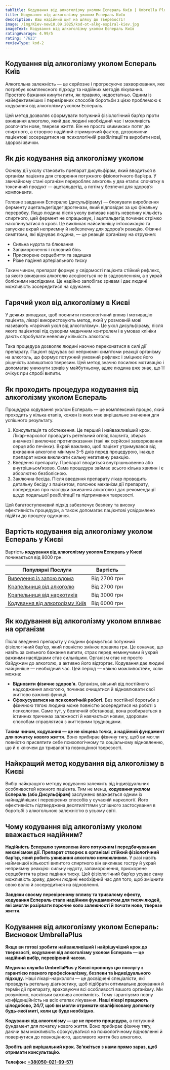 ```yaml
---
tabTitle: Кодування від алкоголізму уколом Еспераль Київ | Umbrella Plus | Від 8000 грн
title: Кодування від алкоголізму уколом Еспераль Київ
description: Ваш надійний щит на шляху до тверезості!
image: /img/Kiev-new10.09.2025/kod-ot-alkg-espiral-kiev.jpg
imageText: Кодування від алкоголізму уколом Еспераль Київ
ratingAvarage: 4.99/5
rating: '7623'
reviewType: kod-2
---
```


## Кодування від алкоголізму уколом Еспераль Київ

Алкогольна залежність — це серйозне і прогресуюче захворювання, яке потребує комплексного підходу та надійних методів лікування. Простого бажання кинути пити, як правило, недостатньо. Одним із найефективніших і перевірених способів боротьби з цією проблемою є кодування від алкоголізму уколом Еспераль.

Цей метод дозволяє сформувати потужний фізіологічний бар’єр проти вживання алкоголю, який дає людині необхідний час і можливість розпочати нове, тверезе життя. Він не просто «вимикає» потяг до спиртного, а створює надійний стримуючий фактор, дозволяючи пацієнтові зосередитися на психологічній реабілітації та виробити нові, здорові звички.

## Як діє кодування від алкоголізму уколом

Основу дії уколу становить препарат дисульфірам, який вводиться в організм пацієнта для створення потужного фізіологічного бар’єра. У звичайному стані організм переробляє алкоголь у два етапи: спочатку в токсичний продукт — ацетальдегід, а потім у безпечні для здоров’я компоненти.

Головне завдання Еспералю (дисульфіраму) — блокувати вироблення ферменту ацетальдегіддегідрогенази, який відповідає за цю фінальну переробку. Якщо людина після уколу випиває навіть невелику кількість спиртного, цей фермент не спрацьовує, і ацетальдегід починає стрімко накопичуватися в крові. Це викликає найсильнішу інтоксикацію та запускає вкрай неприємну й небезпечну для здоров’я реакцію. Фізичні симптоми, які відчуває людина, — це реакція організму на отруєння:

* Сильна нудота та блювання
* Запаморочення і головний біль
* Прискорене серцебиття та задишка
* Різке падіння артеріального тиску

Таким чином, препарат формує у свідомості пацієнта стійкий рефлекс, за якого вживання алкоголю асоціюється не із задоволенням, а з украй болісними наслідками. Це надійно запобігає зривам і дає людині можливість зосередитися на одужанні.

## Гарячий укол від алкоголізму в Києві

У деяких випадках, щоб посилити психологічний вплив і мотивацію пацієнта, лікарі використовують метод, який у розмовній мові називають «гарячий укол від алкоголізму». Це укол дисульфіраму, після якого пацієнтові під суворим медичним контролем і в умовах клініки дають спробувати невелику кількість алкоголю.

Така процедура дозволяє людині наочно переконатися в силі дії препарату. Пацієнт відчуває всі неприємні симптоми реакції організму на алкоголь, що формує потужний умовний рефлекс і зміцнює його рішучість залишатися тверезим. Цей метод значно посилює мотивацію і допомагає уникнути зривів у майбутньому, адже людина вже знає, що її очікує при спробі випити.

## Як проходить процедура кодування від алкоголізму уколом Еспераль

Процедура кодування уколом Еспераль — це комплексний процес, який проходить у кілька етапів, кожен із яких має вирішальне значення для успішного результату.

1. Консультація та обстеження. Це перший і найважливіший крок. Лікар-нарколог проводить ретельний огляд пацієнта, збирає анамнез і виключає протипоказання (такі як серйозні захворювання серця або печінки). Вкрай важливо, щоб пацієнт утримувався від вживання алкоголю мінімум 3–5 днів перед процедурою, інакше препарат може викликати сильну негативну реакцію.
2. Введення препарату. Препарат вводиться внутрішньовенно або внутрішньом’язово. Сама процедура займає всього кілька хвилин і є абсолютно безболісною.
3. Заключна бесіда. Після введення препарату лікар проводить детальну бесіду з пацієнтом, пояснює механізм дії препарату, попереджає про наслідки вживання алкоголю і дає рекомендації щодо подальшої реабілітації та підтримання тверезості.

Цей багатоступеневий підхід забезпечує безпеку та високу ефективність процедури, а також допомагає пацієнтові усвідомлено підійти до процесу одужання.

## Вартість кодування від алкоголізму уколом Еспераль у Києві

Вартість **кодування від алкоголізму уколом Еспераль у Києві** починається від 8000 грн.

| Популярні Послуги                                                | Вартість     |
| ---------------------------------------------------------------- | ------------ |
| [Виведення із запою вдома](Vivod-iz-zapoia-na-domy-kiev-ua)      | Від 2700 грн |
| [Крапельниця від алкоголю](Kapelnica_ot_alkogola_na_dom_kiev)    | Від 2700 грн |
| [Крапельниця від наркотиків](kap-ot-nark-kiev-ua)                | Від 3000 грн |
| [Кодування від алкоголізму Київ](kodirovka-ot-alkogolia-kiev-ua) | Від 6000 грн |

## Як кодування від алкоголізму уколом впливає на організм

Після введення препарату у людини формується потужний фізіологічний бар’єр, який повністю змінює правила гри. Це означає, що навіть за сильного бажання випити, страх перед неминучими й украй важкими наслідками стає сильнішим. Організм стає не просто байдужим до алкоголю, а активно його відторгає. Кодування дає людині найцінніше — необхідний час. Цей період — «вікно можливостей», коли можна:

* **Відновити фізичне здоров’я.** Організм, вільний від постійного надходження алкоголю, починає очищатися й відновлювати свої життєво важливі функції.
* **Сфокусуватися на психологічній роботі.** Без постійної боротьби з фізичною тягою людина може повністю зосередитися на роботі з психологом. Саме тут, у безпечній обстановці, вона розбирається в істинних причинах залежності й навчається новим, здоровим способам справлятися з життєвими труднощами.

**Таким чином, кодування — це не кінцева точка, а надійний фундамент для початку нового життя.** Воно прибирає фізичну тягу, щоб ви могли повністю присвятити себе психологічному та соціальному відновленню, що й є ключем до тривалої та повноцінної тверезості.

## Найкращий метод кодування від алкоголізму в Києві

Вибір найкращого методу кодування залежить від індивідуальних особливостей кожного пацієнта. Тим не менш, **кодування уколом Еспераль (або Дисульфірам)** заслужено вважається одним із найнадійніших і перевірених способів у сучасній наркології. Його ефективність підтверджена десятиліттями успішного застосування в боротьбі з алкогольною залежністю в усьому світі.

## Чому кодування від алкоголізму уколом вважається надійним?

**Надійність Еспералю зумовлена його потужним і передбачуваним механізмом дії. Препарат створює в організмі стійкий фізіологічний бар’єр, який робить уживання алкоголю неможливим.** У разі навіть найменшої кількості випитого спиртного він викликає гостру й украй неприємну реакцію: сильну нудоту, запаморочення, прискорене серцебиття та різке падіння тиску. Цей фізіологічний бар’єр усуває саму можливість зриву, даючи людині необхідний час для того, щоб зміцнити свою волю й зосередитися на відновленні.

**Завдяки своєму перевіреному впливу та тривалому ефекту, кодування Еспераль стало надійним фундаментом для тисяч людей, які змогли розірвати порочне коло залежності й почати нове, тверезе життя.**

## Кодування від алкоголізму уколом Еспераль: Висновок UmbrellaPlus

**Якщо ви готові зробити найважливіший і найрішучіший крок до тверезості, кодування від алкоголізму уколом Еспераль — це надійний вибір, перевірений часом.**

**Медична служба UmbrellaPlus у Києві пропонує цю послугу з гарантією повного професіоналізму, безпеки та індивідуального підходу.** Наші лікарі-наркологи — це досвідчені спеціалісти, які проведуть ретельну діагностику, щоб підібрати оптимальне дозування й термін дії препарату, враховуючи всі особливості вашого організму. Ми розуміємо, наскільки важлива анонімність. Тому гарантуємо повну конфіденційність на всіх етапах лікування. **Наші лікарі працюють цілодобово, 24/7, щоб ви могли отримати кваліфіковану допомогу будь-якої миті, коли це буде необхідно.**

**Кодування від алкоголізму — це не просто процедура,** а потужний фундамент для початку нового життя. Воно прибирає фізичну тягу, даючи вам можливість сфокусуватися на психологічному відновленні й повернутися до повноцінного, щасливого життя без алкоголю.

**Зробіть цей вирішальний крок. Зв’яжіться з нами прямо зараз, щоб отримати консультацію.**

**Телефон:** **[+38(050-021-69-57)](tel:0500216957)**

